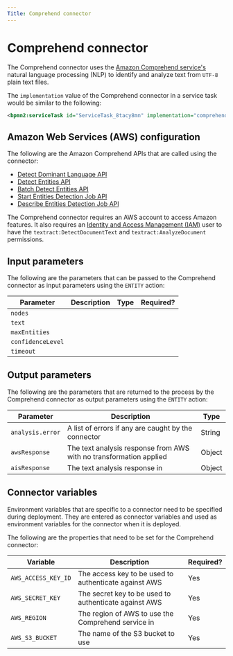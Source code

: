 ```yaml
---
Title: Comprehend connector
---
```


# Comprehend connector
The Comprehend connector uses the [Amazon Comprehend service's](https://aws.amazon.com/comprehend/) natural language processing (NLP) to identify and analyze text from `UTF-8` plain text files.

The `implementation` value of the Comprehend connector in a service task would be similar to the following:

```xml
<bpmn2:serviceTask id="ServiceTask_8tacy8mn" implementation="comprehendConnector.ENTITY" />
```

## Amazon Web Services (AWS) configuration
The following are the Amazon Comprehend APIs that are called using the connector:

* [Detect Dominant Language API](https://docs.aws.amazon.com/comprehend/latest/dg/API_DetectDominantLanguage.html)
* [Detect Entities API](https://docs.aws.amazon.com/comprehend/latest/dg/API_DetectEntities.html)
* [Batch Detect Entities API](https://docs.aws.amazon.com/comprehend/latest/dg/API_BatchDetectEntities.html)
* [Start Entities Detection Job API](https://docs.aws.amazon.com/comprehend/latest/dg/API_StartEntitiesDetectionJob.html)
* [Describe Entities Detection Job API](https://docs.aws.amazon.com/comprehend/latest/dg/API_DescribeEntitiesDetectionJob.html)

The Comprehend connector requires an AWS account to access Amazon features. It also requires an [Identity and Access Management (IAM)](https://aws.amazon.com/iam/) user to have the `textract:DetectDocumentText` and `textract:AnalyzeDocument` permissions. 

## Input parameters
The following are the parameters that can be passed to the Comprehend connector as input parameters using the `ENTITY` action:

| Parameter | Description | Type | Required? |
| --------- | ----------- | ---- | --------- | 
| `nodes` | 
| `text` | 
| `maxEntities` |  | | |
| `confidenceLevel` | 
| `timeout` |  | | |


## Output parameters
The following are the parameters that are returned to the process by the Comprehend connector as output parameters using the `ENTITY` action:

| Parameter | Description | Type |
| --------  | ----------- | ---- |
| `analysis.error` | A list of errors if any are caught by the connector | String |
| `awsResponse` | The text analysis response from AWS with no transformation applied | Object |
| `aisResponse` | The text analysis response in | Object | 

## Connector variables
Environment variables that are specific to a connector need to be specified during deployment. They are entered as connector variables and used as environment variables for the connector when it is deployed. 

The following are the properties that need to be set for the Comprehend connector: 

| Variable | Description | Required? |
| -------- | ----------- | --------- |
| `AWS_ACCESS_KEY_ID` | The access key to be used to authenticate against AWS | Yes |
| `AWS_SECRET_KEY` | The secret key to be used to authenticate against AWS | Yes |
| `AWS_REGION` | The region of AWS to use the Comprehend service in | Yes | 
| `AWS_S3_BUCKET` | The name of the S3 bucket to use | Yes |